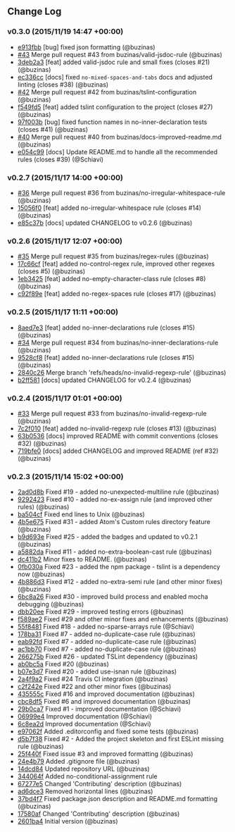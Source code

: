 ## Change Log

### v0.3.0 (2015/11/19 14:47 +00:00)
- [e913fbb](https://github.com/buzinas/tslint-eslint-rules/commit/e913fbbe9bd6b8977d2e13748a1a04c23a59f4aa) [bug] fixed json formatting (@buzinas)
- [#43](https://github.com/buzinas/tslint-eslint-rules/pull/43) Merge pull request #43 from buzinas/valid-jsdoc-rule (@buzinas)
- [3deb2a3](https://github.com/buzinas/tslint-eslint-rules/commit/3deb2a35789142ca58741c134b158d7ff66b4a20) [feat] added valid-jsdoc rule and small fixes (closes #21) (@buzinas)
- [ec336cc](https://github.com/buzinas/tslint-eslint-rules/commit/ec336cc472c52cb92a62d36514f197113d413c69) [docs] fixed `no-mixed-spaces-and-tabs` docs and adjusted linting (closes #38) (@buzinas)
- [#42](https://github.com/buzinas/tslint-eslint-rules/pull/42) Merge pull request #42 from buzinas/tslint-configuration (@buzinas)
- [f549fd5](https://github.com/buzinas/tslint-eslint-rules/commit/f549fd5af1923c89712161cdd9486834ff1af4f7) [feat] added tslint configuration to the project (closes #27) (@buzinas)
- [97f003b](https://github.com/buzinas/tslint-eslint-rules/commit/97f003b8d63d6457875be726c46949047fc1cf5c) [bug] fixed function names in no-inner-declaration tests (closes #41) (@buzinas)
- [#40](https://github.com/buzinas/tslint-eslint-rules/pull/40) Merge pull request #40 from buzinas/docs-improved-readme.md (@buzinas)
- [e054c99](https://github.com/buzinas/tslint-eslint-rules/commit/e054c990541c44a9b247e44f9be8bd527f6fa603) [docs] Update README.md to handle all the recommended rules (closes #39) (@Schiavi)

### v0.2.7 (2015/11/17 14:00 +00:00)
- [#36](https://github.com/buzinas/tslint-eslint-rules/pull/36) Merge pull request #36 from buzinas/no-irregular-whitespace-rule (@buzinas)
- [15056f0](https://github.com/buzinas/tslint-eslint-rules/commit/15056f0722bee86c4fad44156622af4473261c47) [feat] added no-irregular-whitespace rule (closes #14) (@buzinas)
- [e85c37b](https://github.com/buzinas/tslint-eslint-rules/commit/e85c37b6922df692dff1137edad9987acce7b3a0) [docs] updated CHANGELOG to v0.2.6 (@buzinas)

### v0.2.6 (2015/11/17 12:07 +00:00)
- [#35](https://github.com/buzinas/tslint-eslint-rules/pull/35) Merge pull request #35 from buzinas/regex-rules (@buzinas)
- [17c66cf](https://github.com/buzinas/tslint-eslint-rules/commit/17c66cf8bf0590d1a138326ef54c0c10a8cbd71d) [feat] added no-control-regex rule, improved other regexes (closes #5) (@buzinas)
- [1eb3425](https://github.com/buzinas/tslint-eslint-rules/commit/1eb34253bc16ceb05c061fa5de0dd5d2d8f9054b) [feat] added no-empty-character-class rule (closes #8) (@buzinas)
- [c92f89e](https://github.com/buzinas/tslint-eslint-rules/commit/c92f89e31a10eb97660fd2310ec6718fcab3b3b4) [feat] added no-regex-spaces rule (closes #17) (@buzinas)

### v0.2.5 (2015/11/17 11:11 +00:00)
- [8aed7e3](https://github.com/buzinas/tslint-eslint-rules/commit/8aed7e39d0490a1af1272e1733d5a8ba4cdc2a2e) [feat] added no-inner-declarations rule (closes #15) (@buzinas)
- [#34](https://github.com/buzinas/tslint-eslint-rules/pull/34) Merge pull request #34 from buzinas/no-inner-declarations-rule (@buzinas)
- [9528cf8](https://github.com/buzinas/tslint-eslint-rules/commit/9528cf8979dd1a4fa0bc8d3cd870ce4ce0b8a0c9) [feat] added no-inner-declarations rule (closes #15) (@buzinas)
- [2840c26](https://github.com/buzinas/tslint-eslint-rules/commit/2840c26da237d194e3636e37828c94a759585179) Merge branch 'refs/heads/no-invalid-regexp-rule' (@buzinas)
- [b2ff581](https://github.com/buzinas/tslint-eslint-rules/commit/b2ff581f29eb1edd53ca1daa961c2ccc4694b8c8) [docs] updated CHANGELOG for v0.2.4 (@buzinas)

### v0.2.4 (2015/11/17 01:01 +00:00)
- [#33](https://github.com/buzinas/tslint-eslint-rules/pull/33) Merge pull request #33 from buzinas/no-invalid-regexp-rule (@buzinas)
- [7c2f010](https://github.com/buzinas/tslint-eslint-rules/commit/7c2f0104696f85b03ead14f771406c4845cec819) [feat] added no-invalid-regexp rule (closes #13) (@buzinas)
- [63b0536](https://github.com/buzinas/tslint-eslint-rules/commit/63b053653c2234b531ee233185fdb07d3bd04545) [docs] improved README with commit conventions (closes #32) (@buzinas)
- [719bfe0](https://github.com/buzinas/tslint-eslint-rules/commit/719bfe091c6608ec284d7a3e3b9ec21d2a47a5ad) [docs] added CHANGELOG and improved README (ref #32) (@buzinas)

### v0.2.3 (2015/11/14 15:02 +00:00)
- [2ad0d8b](https://github.com/buzinas/tslint-eslint-rules/commit/2ad0d8b0c464d23ed4d2a0735368341df0def496) Fixed #19 - added no-unexpected-multiline rule (@buzinas)
- [9292423](https://github.com/buzinas/tslint-eslint-rules/commit/9292423a033abb75ddcd5ade48f5026861273e05) Fixed #10 - added no-ex-assign rule (and improved other rules) (@buzinas)
- [ba504cf](https://github.com/buzinas/tslint-eslint-rules/commit/ba504cfd3967c191d99121fe7e84b17631fc546a) Fixed end lines to Unix (@buzinas)
- [4b5e675](https://github.com/buzinas/tslint-eslint-rules/commit/4b5e67542b6b2487f10a528275c5cda36b64f271) Fixed #31 - added Atom's Custom rules directory feature (@buzinas)
- [b9d693e](https://github.com/buzinas/tslint-eslint-rules/commit/b9d693eb558a499562119460f62ef9fee402f400) Fixed #25 - added the badges and updated to v0.2.1 (@buzinas)
- [a5882da](https://github.com/buzinas/tslint-eslint-rules/commit/a5882daf7221aa7c0b6032ed67830f2762704c86) Fixed #11 - added no-extra-boolean-cast rule (@buzinas)
- [dc411b2](https://github.com/buzinas/tslint-eslint-rules/commit/dc411b26fa57f7f7f08691b95a99540e0c108093) Minor fixes to README. (@buzinas)
- [0fb030a](https://github.com/buzinas/tslint-eslint-rules/commit/0fb030a98fc47af7cb51843336c5c27e9c661ec5) Fixed #23 - added the npm package - tslint is a dependency now (@buzinas)
- [4b886d3](https://github.com/buzinas/tslint-eslint-rules/commit/4b886d340890f5aaf035cee18b8993de67a234ee) Fixed #12 - added no-extra-semi rule (and other minor fixes) (@buzinas)
- [6bc8a26](https://github.com/buzinas/tslint-eslint-rules/commit/6bc8a26353ed6ca80877c8626c989b1d24a66f4f) Fixed #30 - improved build process and enabled mocha debugging (@buzinas)
- [dbb20ee](https://github.com/buzinas/tslint-eslint-rules/commit/dbb20eea333e514eaad2d54e2e476698babd0bb4) Fixed #29 - improved testing errors (@buzinas)
- [f589ae2](https://github.com/buzinas/tslint-eslint-rules/commit/f589ae2f2cf862815bf26804eebb8aa988924111) Fixed #29 and other minor fixes and enhancements (@buzinas)
- [55f8481](https://github.com/buzinas/tslint-eslint-rules/commit/55f84818d7c2d031699fbd1f98ee97e33a755cb7) Fixed #18 - added no-sparse-arrays rule (@Schiavi)
- [178ba31](https://github.com/buzinas/tslint-eslint-rules/commit/178ba31a417f5ecf3ac23c10342d65230b5a1bc7) Fixed #7 - added no-duplicate-case rule (@buzinas)
- [eab92fd](https://github.com/buzinas/tslint-eslint-rules/commit/eab92fddec2428d4e30f80ed6ac53b090f1caa0a) Fixed #7 - added no-duplicate-case rule (@buzinas)
- [ac1bb70](https://github.com/buzinas/tslint-eslint-rules/commit/ac1bb700f4f04639cdef40996b2c0c6d42231a23) Fixed #7 - added no-duplicate-case rule (@buzinas)
- [266275b](https://github.com/buzinas/tslint-eslint-rules/commit/266275bf0ba05291559b5d518150ac143007ae8f) Fixed #26 - updated TSLint dependency (@buzinas)
- [ab0bc5a](https://github.com/buzinas/tslint-eslint-rules/commit/ab0bc5a572c32f82fbeaf2c6eed7c995d5fd8d74) Fixed #20 (@buzinas)
- [b07e3d7](https://github.com/buzinas/tslint-eslint-rules/commit/b07e3d757b6c15058e5110a39229fd617440064d) Fixed #20 - added use-isnan rule (@buzinas)
- [2a4f9a2](https://github.com/buzinas/tslint-eslint-rules/commit/2a4f9a2c8c1cc024be51775d9be20444f947edb5) Fixed #24 Travis CI integration (@buzinas)
- [c2f242e](https://github.com/buzinas/tslint-eslint-rules/commit/c2f242ead01b7467a239398964d7f7543f395200) Fixed #22 and other minor fixes (@buzinas)
- [435555c](https://github.com/buzinas/tslint-eslint-rules/commit/435555ce2f7e70dcabc6ac87616b72d6af17d70b) Fixed #16 and improved documentation (@buzinas)
- [cbc8df5](https://github.com/buzinas/tslint-eslint-rules/commit/cbc8df5a601fb25896ec0f2785c854ae94d5f4a9) Fixed #6 and improved documentation (@buzinas)
- [29b0ca7](https://github.com/buzinas/tslint-eslint-rules/commit/29b0ca785a308b89eceefae24c15dc8fcf6e6d6a) Fixed #1 - improved documentation (@Schiavi)
- [06999e4](https://github.com/buzinas/tslint-eslint-rules/commit/06999e444ec10710efae790ce96bd6685a0295e3) Improved documentation (@Schiavi)
- [6c8ea2d](https://github.com/buzinas/tslint-eslint-rules/commit/6c8ea2d90e960dfb5c3fcf79dc3ce99540799e0b) Improved documentation (@Schiavi)
- [e97062f](https://github.com/buzinas/tslint-eslint-rules/commit/e97062f60dd2d9d5921c4108a7d699b6b5e74c64) Added .editorconfig and fixed some tests (@buzinas)
- [d5b7f38](https://github.com/buzinas/tslint-eslint-rules/commit/d5b7f38a82abb86bd7503b20dc47b06b07c59211) Fixed #2 - Added the project skeleton and first ESLint missing rule (@buzinas)
- [25f440f](https://github.com/buzinas/tslint-eslint-rules/commit/25f440fb6d4e646c4a2106766cb87d02f5eea3f8) Fixed issue #3 and improved formatting (@buzinas)
- [24e4b79](https://github.com/buzinas/tslint-eslint-rules/commit/24e4b79b2c326b2aa3d1321e5c2d0407e71a4b51) Added .gitignore file (@buzinas)
- [14dcd84](https://github.com/buzinas/tslint-eslint-rules/commit/14dcd8425c4853c97433cbecc4c1d2d8f59b11ee) Updated repository URL (@buzinas)
- [344064f](https://github.com/buzinas/tslint-eslint-rules/commit/344064f97e5a8bcc861181bd77ede2ad2741d526) Added no-conditional-assignment rule
- [67277e5](https://github.com/buzinas/tslint-eslint-rules/commit/67277e5a6990ba2429c7c26b8e62a2dead7daa26) Changed 'Contributing' description (@buzinas)
- [ad6dce3](https://github.com/buzinas/tslint-eslint-rules/commit/ad6dce3dd094c242dde94687204f240aa9b379e3) Removed horizontal lines (@buzinas)
- [37bd4f7](https://github.com/buzinas/tslint-eslint-rules/commit/37bd4f7d028cad05e9c53138d4be56f8fda632b1) Fixed package.json description and README.md formatting (@buzinas)
- [17580af](https://github.com/buzinas/tslint-eslint-rules/commit/17580af112cd34647b27eab6a45f00b8585da8f9) Changed 'Contributing' description (@buzinas)
- [2601ba4](https://github.com/buzinas/tslint-eslint-rules/commit/2601ba448c8e8d639539dc461d8b2dc43bb908fa) Initial version (@buzinas)